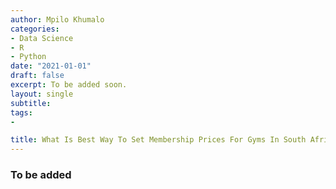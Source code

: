 ```yaml
---
author: Mpilo Khumalo
categories:
- Data Science
- R
- Python
date: "2021-01-01"
draft: false
excerpt: To be added soon.
layout: single
subtitle: 
tags:
- 

title: What Is Best Way To Set Membership Prices For Gyms In South Africa, Post COVID-19?
---
```


### To be added




